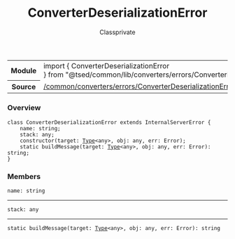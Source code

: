 
<header class="symbol-info-header"><h1 id="converterdeserializationerror">ConverterDeserializationError</h1><label class="symbol-info-type-label class">Class</label><label class="api-type-label private" title="private">private</label></header>
<!-- summary -->
<section class="symbol-info"><table class="is-full-width"><tbody><tr><th>Module</th><td><div class="lang-typescript"><span class="token keyword">import</span> { ConverterDeserializationError }&nbsp;<span class="token keyword">from</span>&nbsp;<span class="token string">"@tsed/common/lib/converters/errors/ConverterDeserializationError"</span></div></td></tr><tr><th>Source</th><td><a href="https://github.com/Romakita/ts-express-decorators/blob/v4.13.3/src//common/converters/errors/ConverterDeserializationError.ts#L0-L0">/common/converters/errors/ConverterDeserializationError.ts</a></td></tr></tbody></table></section>
<!-- overview -->


### Overview


<pre><code class="typescript-lang "><span class="token keyword">class</span> ConverterDeserializationError <span class="token keyword">extends</span> InternalServerError <span class="token punctuation">{</span>
    name<span class="token punctuation">:</span> <span class="token keyword">string</span><span class="token punctuation">;</span>
    stack<span class="token punctuation">:</span> <span class="token keyword">any</span><span class="token punctuation">;</span>
    <span class="token keyword">constructor</span><span class="token punctuation">(</span>target<span class="token punctuation">:</span> <a href="#api/core/type"><span class="token">Type</span></a><<span class="token keyword">any</span>><span class="token punctuation">,</span> obj<span class="token punctuation">:</span> <span class="token keyword">any</span><span class="token punctuation">,</span> err<span class="token punctuation">:</span> Error<span class="token punctuation">)</span><span class="token punctuation">;</span>
    <span class="token keyword">static</span> <span class="token function">buildMessage</span><span class="token punctuation">(</span>target<span class="token punctuation">:</span> <a href="#api/core/type"><span class="token">Type</span></a><<span class="token keyword">any</span>><span class="token punctuation">,</span> obj<span class="token punctuation">:</span> <span class="token keyword">any</span><span class="token punctuation">,</span> err<span class="token punctuation">:</span> Error<span class="token punctuation">)</span><span class="token punctuation">:</span> <span class="token keyword">string</span><span class="token punctuation">;</span>
<span class="token punctuation">}</span></code></pre>


<!-- Parameters -->

<!-- Description -->

<!-- Members -->







### Members



<div class="method-overview">
<pre><code class="typescript-lang ">name<span class="token punctuation">:</span> <span class="token keyword">string</span></code></pre>
</div>




<hr/>



<div class="method-overview">
<pre><code class="typescript-lang ">stack<span class="token punctuation">:</span> <span class="token keyword">any</span></code></pre>
</div>




<hr/>



<div class="method-overview">
<pre><code class="typescript-lang "><span class="token keyword">static</span> <span class="token function">buildMessage</span><span class="token punctuation">(</span>target<span class="token punctuation">:</span> <a href="#api/core/type"><span class="token">Type</span></a><<span class="token keyword">any</span>><span class="token punctuation">,</span> obj<span class="token punctuation">:</span> <span class="token keyword">any</span><span class="token punctuation">,</span> err<span class="token punctuation">:</span> Error<span class="token punctuation">)</span><span class="token punctuation">:</span> <span class="token keyword">string</span></code></pre>
</div>








